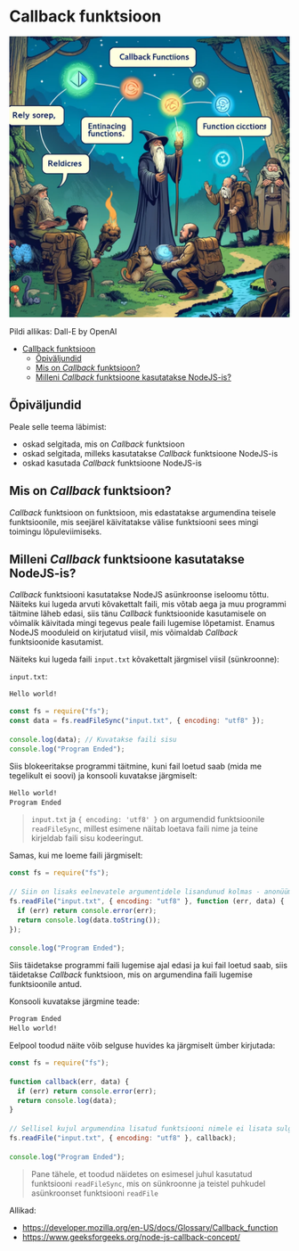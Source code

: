 # Callback funktsioon

![Callback funktsioon](Callback.webp)

Pildi allikas: Dall-E by OpenAI

- [Callback funktsioon](#callback-funktsioon)
  - [Õpiväljundid](#õpiväljundid)
  - [Mis on _Callback_ funktsioon?](#mis-on-callback-funktsioon)
  - [Milleni _Callback_ funktsioone kasutatakse NodeJS-is?](#milleni-callback-funktsioone-kasutatakse-nodejs-is)

## Õpiväljundid

Peale selle teema läbimist:

- oskad selgitada, mis on _Callback_ funktsioon
- oskad selgitada, milleks kasutatakse _Callback_ funktsioone NodeJS-is
- oskad kasutada _Callback_ funktsioone NodeJS-is

## Mis on _Callback_ funktsioon?

_Callback_ funktsioon on funktsioon, mis edastatakse argumendina teisele funktsioonile, mis seejärel käivitatakse välise funktsiooni sees mingi toimingu lõpuleviimiseks.

## Milleni _Callback_ funktsioone kasutatakse NodeJS-is?

_Callback_ funktsiooni kasutatakse NodeJS asünkroonse iseloomu tõttu. Näiteks kui lugeda arvuti kõvakettalt faili, mis võtab aega ja muu programmi täitmine läheb edasi, siis tänu _Callback_ funktsioonide kasutamisele on võimalik käivitada mingi tegevus peale faili lugemise lõpetamist. Enamus NodeJS mooduleid on kirjutatud viisil, mis võimaldab _Callback_ funktsioonide kasutamist.

Näiteks kui lugeda faili `input.txt` kõvakettalt järgmisel viisil (sünkroonne):

`input.txt`:

```bash
Hello world!

```

```javascript
const fs = require("fs");
const data = fs.readFileSync("input.txt", { encoding: "utf8" });

console.log(data); // Kuvatakse faili sisu
console.log("Program Ended");
```

Siis blokeeritakse programmi täitmine, kuni fail loetud saab (mida me tegelikult ei soovi) ja konsooli kuvatakse järgmiselt:

```bash
Hello world!
Program Ended
```

> `input.txt` ja `{ encoding: 'utf8' }` on argumendid funktsioonile `readFileSync`, millest esimene näitab loetava faili nime ja teine kirjeldab faili sisu kodeeringut.

Samas, kui me loeme faili järgmiselt:

```javascript
const fs = require("fs");

// Siin on lisaks eelnevatele argumentidele lisandunud kolmas - anonüümne funktsioon
fs.readFile("input.txt", { encoding: "utf8" }, function (err, data) {
  if (err) return console.error(err);
  return console.log(data.toString());
});

console.log("Program Ended");
```

Siis täidetakse programmi faili lugemise ajal edasi ja kui fail loetud saab, siis täidetakse _Callback_ funktsioon, mis on argumendina faili lugemise funktsioonile antud.

Konsooli kuvatakse järgmine teade:

```bash
Program Ended
Hello world!
```

Eelpool toodud näite võib selguse huvides ka järgmiselt ümber kirjutada:

```javascript
const fs = require("fs");

function callback(err, data) {
  if (err) return console.error(err);
  return console.log(data);
}

// Sellisel kujul argumendina lisatud funktsiooni nimele ei lisata sulgusid
fs.readFile("input.txt", { encoding: "utf8" }, callback);

console.log("Program Ended");
```

> Pane tähele, et toodud näidetes on esimesel juhul kasutatud funktsiooni `readFileSync`, mis on sünkroonne ja teistel puhkudel asünkroonset funktsiooni `readFile`

Allikad:

- <https://developer.mozilla.org/en-US/docs/Glossary/Callback_function>
- <https://www.geeksforgeeks.org/node-js-callback-concept/>
